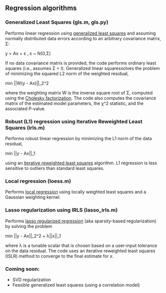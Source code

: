## Regression algorithms

### Generalized Least Squares (gls.m, gls.py)

Performs linear regression using [generalized least squares](http://en.wikipedia.org/wiki/Generalized_least_squares) and assuming normally distributed data errors according to an arbitrary covariance matrix, Σ:

  y = Ax + ε ,   ε ~ N(0,Σ)

If no data covariance matrix is provided, the code performs ordinary least squares (i.e., assumes Σ = Ι). Generalized linear squaressolves the problem of minimizing the squared L2 norm of the weighted residual,

  min ||W(y - Ax)||_2^2

where the weighting matrix W is the inverse square root of Σ, computed using the [Cholesky factorization](http://en.wikipedia.org/wiki/Cholesky_decomposition). The code also computes the covariance matrix of the estimated model parameters, the χ^2 statistic, and the associated P-value.

### Robust (L1) regression using Iterative Reweighted Least Squares (irls.m)

Performs robust linear regression by minimizing the L1 norm of the data residual,

  min ||y - Ax||_1

using an [iterative reweighted least squares](http://en.wikipedia.org/wiki/Iteratively_reweighted_least_squares) algorithm. L1 regression is less sensitive to outliers than standard least squares.

### Local regression (loess.m)

Performs [local regression](http://en.wikipedia.org/wiki/Local_regression) using locally weighted least squares and a Gaussian weighting kernel.

### Lasso regularization using IRLS (lasso_irls.m)

Performs [lasso regularized regression](http://en.wikipedia.org/wiki/Least_squares#Lasso_method) (aka sparsity-based regularization) by solving the problem

  min ||y - Ax||_2^2 + λ||x||_1

where λ is a tunable scalar that is chosen based on a user-input tolerance on the data residual. The code uses an iterative reweighted least squares (ISLR) method to converge to the final estimate for x.

### Coming soon:

* SVD regularization
* Feasible generalized least squares (using a correlation model)
